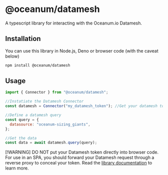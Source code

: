 # @oceanum/datamesh

A typescript library for interacting with the Oceanum.io Datamesh.

## Installation

You can use this library in Node.js, Deno or browser code (with the caveat below)

```sh
npm install @oceanum/datamesh
```

## Usage

```javascript
import { Connector } from "@oceanum/datamesh";

//Instatiate the Datamesh Connector
const datamesh = Connector("my_datamesh_token"); //Get your datamesh token from your Oceanum.io account

//Define a datamesh query
const query = {
  datasource: "oceanum-sizing_giants",
};

//Get the data
const data = await datamesh.query(query);
```

[!WARNING]
DO NOT put your Datamesh token directly into browser code. For use in an SPA, you should forward your Datamesh request through a reverse proxy to conceal your token. Read the [library documentation](https://oceanum-js.oceanum.io/datamesh) to learn more.

